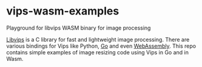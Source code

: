 # vips-wasm-examples
Playground for libvips WASM binary for image processing

[Libvips](https://www.libvips.org/) is a C library for fast and lightweight image processing. There are various bindings for Vips like Python, [Go](https://github.com/davidbyttow/govips) and even [WebAssembly](https://github.com/kleisauke/wasm-vips). This repo contains simple examples of image resizing code using Vips in Go and in Wasm.

